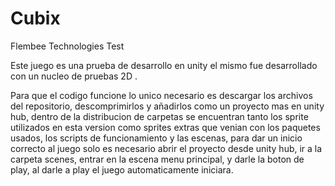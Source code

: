 # Cubix
Flembee Technologies Test

Este juego es una prueba de desarrollo en unity
el mismo fue desarrollado con un nucleo de pruebas 2D .

Para que el codigo funcione lo unico necesario es descargar los archivos del repositorio,
descomprimirlos y añadirlos como un proyecto mas en unity hub, dentro de la distribucion
de carpetas se encuentran tanto los sprite utilizados en esta version como sprites extras
que venian con los paquetes usados, los scripts de funcionamiento y las escenas, para dar un inicio
correcto al juego solo es necesario abrir el proyecto desde unity hub, ir a la carpeta scenes, entrar en la 
escena menu principal, y darle la boton de play, al darle a play el juego automaticamente iniciara.
